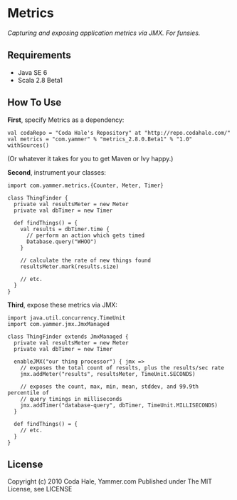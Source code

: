 Metrics
=======

*Capturing and exposing application metrics via JMX. For funsies.*

Requirements
------------

* Java SE 6
* Scala 2.8 Beta1


How To Use
----------

**First**, specify Metrics as a dependency:

    val codaRepo = "Coda Hale's Repository" at "http://repo.codahale.com/"
    val metrics = "com.yammer" % "metrics_2.8.0.Beta1" % "1.0" withSources()

(Or whatever it takes for you to get Maven or Ivy happy.)

**Second**, instrument your classes:

    import com.yammer.metrics.{Counter, Meter, Timer}
    
    class ThingFinder {
      private val resultsMeter = new Meter
      private val dbTimer = new Timer
      
      def findThings() = {
        val results = dbTimer.time {
          // perform an action which gets timed
          Database.query("WHOO")
        }
        
        // calculate the rate of new things found
        resultsMeter.mark(results.size)
        
        // etc.
      }
    }

**Third**, expose these metrics via JMX:
    
    import java.util.concurrency.TimeUnit
    import com.yammer.jmx.JmxManaged
    
    class ThingFinder extends JmxManaged {
      private val resultsMeter = new Meter
      private val dbTimer = new Timer
      
      enableJMX("our thing processor") { jmx =>
        // exposes the total count of results, plus the results/sec rate
        jmx.addMeter("results", resultsMeter, TimeUnit.SECONDS)
        
        // exposes the count, max, min, mean, stddev, and 99.9th percentile of
        // query timings in milliseconds
        jmx.addTimer("database-query", dbTimer, TimeUnit.MILLISECONDS)
      }
      
      def findThings() = {
        // etc.
      }
    }


License
-------

Copyright (c) 2010 Coda Hale, Yammer.com
Published under The MIT License, see LICENSE